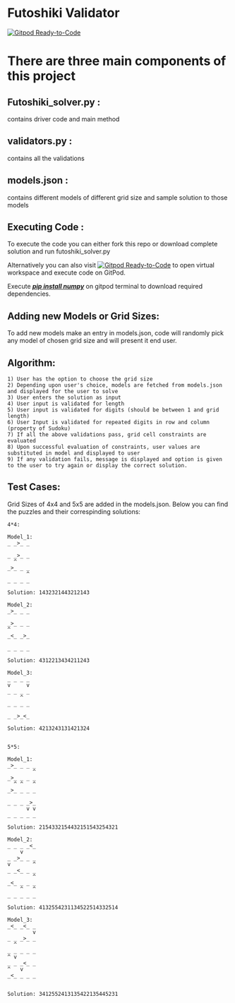 # Futoshiki Validator
[![Gitpod Ready-to-Code](https://img.shields.io/badge/Gitpod-Ready--to--Code-blue?logo=gitpod)](https://gitpod.io/#https://github.com/shradhatyagi11/futoshiki) 

# There are three main components of this project 

## Futoshiki_solver.py : 
  contains driver code and main method
## validators.py : 
  contains all the validations
## models.json : 
  contains different models of different grid size and sample solution to those models
  
## Executing Code :
  To execute the code you can either fork this repo or download complete solution and run futoshiki_solver.py
  
  Alternatively you can also visit [![Gitpod Ready-to-Code](https://img.shields.io/badge/Gitpod-Ready--to--Code-blue?logo=gitpod)](https://gitpod.io/#https://github.com/shradhatyagi11/futoshiki)  to open virtual workspace   and execute code on GitPod.
  
  Execute <b><i><u>pip install numpy</i></u></b> on gitpod terminal to download required dependencies.

## Adding new Models or Grid Sizes: 
  To add new models make an entry in models.json, code will randomly pick any model of chosen grid size and will present it     end user.

## Algorithm:
    1) User has the option to choose the grid size
    2) Depending upon user's choice, models are fetched from models.json and displayed for the user to solve
    3) User enters the solution as input
    4) User input is validated for length
    5) User input is validated for digits (should be between 1 and grid length)
    6) User Input is validated for repeated digits in row and column (property of Sudoku)
    7) If all the above validations pass, grid cell constraints are evaluated
    8) Upon successful evaluation of constraints, user values are substituted in model and displayed to user
    9) If any validation fails, message is displayed and option is given to the user to try again or display the correct solution.

## Test Cases:
   Grid Sizes of 4x4 and 5x5 are added in the models.json.
   Below you can find the puzzles and their correspinding solutions:
   
    4*4:
    
    Model_1:
    _ _>_ _
           
    _ _>_ _
      ^    
    _>_ _ _
          ^
    _ _ _ _
    
    Solution: 1432321443212143
    
    Model_2:
    _>_ _ _
           
    _>_ _ _
    ^      
    _<_ _>_
           
    _ _ _ _
    
    Solution: 4312213434211243
    
    Model_3:
    _ _ _ _
    v     v
    _ _ _ _
        ^  
    _ _ _ _
           
    _ _>_<_
    
    Solution: 4213243131421324
    
    
    5*5:
    
    Model_1:
    _>_ _ _ _
            ^
    _>_ _ _ _
      ^ ^   ^
    _>_ _ _ _
             
    _ _ _ _>_
          v v
    _ _ _ _ _
    
    Solution: 2154332154432151543254321
    
    Model_2:
    _ _ _ _<_
        v    
    _ _>_ _ _
    v       ^
    _ _<_ _ _
            ^
    _<_ _ _ _
        ^   ^
    _ _ _ _ _
    
    Solution: 4132554231134522514332514
    
    Model_3:
    _<_ _<_ _
            v
    _ _ _>_ _
      ^      
    _ _ _ _ _
    ^ v      
    _ _ _<_ _
    ^   v    
    _<_ _ _ _
    
    
    Solution: 3412552413135422135445231
    
    
    
